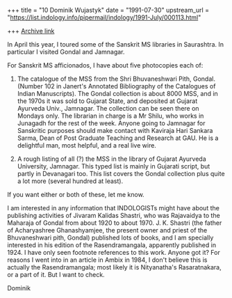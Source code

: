 +++
title = "10 Dominik Wujastyk"
date = "1991-07-30"
upstream_url = "https://list.indology.info/pipermail/indology/1991-July/000113.html"

+++
[Archive link](https://list.indology.info/pipermail/indology/1991-July/000113.html)



In April this year, I toured some of the Sanskrit MS libraries
in Saurashtra.  In particular I visited Gondal and Jamnagar.

For Sanskrit MS afficionados, I have about five photocopies each of:

1.  The catalogue of the MSS from the Shri Bhuvaneshwari Pith, Gondal.
(Number 102 in Janert's Annotated Bibliography of the Catalogues of
Indian Manuscripts).  The Gondal collection is about 8000 MSS, and in
the 1970s it was sold to Gujarat State, and deposited at Gujarat
Ayurveda Univ., Jamnagar.  The collection can be seen there on Mondays
only.  The librarian in charge is a Mr Shilu, who works in Junagadh for
the rest of the week.  Anyone going to Jamnagar for Sanskritic purposes
should make contact with Kaviraja Hari Sankara Sarma, Dean of Post
Graduate Teaching and Research at GAU.  He is a delightful man, most
helpful, and a real live wire.

2.  A rough listing of all (?) the MSS in the library of Gujarat
Ayurveda University, Jamnagar.  This typed list is mainly in Gujarati
script, but partly in Devanagari too.  This list covers the Gondal
collection plus quite a lot more (several hundred at least).

If you want either or both of these, let me know.

I am interested in any information that INDOLOGISTs might have about
the publishing activities of Jivaram Kalidas Shastri, who was Rajavaidya
to the Maharaja of Gondal from about 1920 to about 1970.  J. K. Shastri
(the father of Acharyashree Ghanashyamjee, the present owner and priest
of the Bhuvaneshwari pith, Gondal) published lots of books, and I am
specially interested in his edition of the Rasendramangala, apparently
published in 1924.  I have only seen footnote references to this work.
Anyone got it?  For reasons I went into in an article in Ambix in 1984,
I don't believe this is actually the Rasendramangala; most likely
it is Nityanatha's Rasaratnakara, or a part of it.  But I want to check.

Dominik





